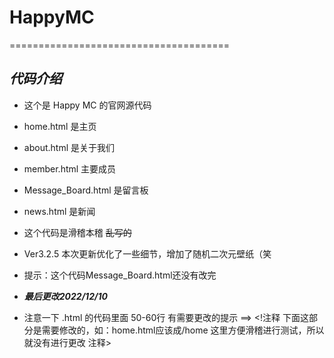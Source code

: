 # HappyMC
======================================
## _**代码介绍**_

* 这个是 Happy MC 的官网源代码
* home.html 是主页
* about.html 是关于我们
* member.html 主要成员
* Message_Board.html 是留言板
* news.html 是新闻
* 这个代码是滑稽本稽 ~~乱写的~~

* Ver3.2.5 本次更新优化了一些细节，增加了随机二次元壁纸（笑
* 提示：这个代码Message_Board.html还没有改完
+ _**最后更改2022/12/10**_

* 注意一下 .html 的代码里面 50-60行 有需要更改的提示 ==> <!注释 下面这部分是需要修改的，如：home.html应该成/home 这里方便滑稽进行测试，所以就没有进行更改 注释>